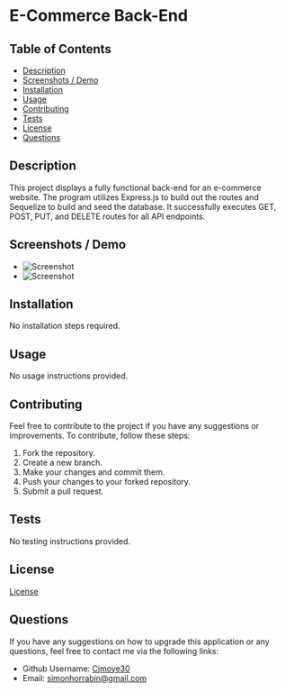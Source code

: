 # E-Commerce Back-End

## Table of Contents
- [Description](#description)
- [Screenshots / Demo](#screenshots--demo)
- [Installation](#installation)
- [Usage](#usage)
- [Contributing](#contributing)
- [Tests](#tests)
- [License](#license)
- [Questions](#questions)

## Description
This project displays a fully functional back-end for an e-commerce website. The program utilizes Express.js to build out the routes and Sequelize to build and seed the database. It successfully executes GET, POST, PUT, and DELETE routes for all API endpoints.

## Screenshots / Demo

- ![Screenshot](./assets/ecommerce.png)
- ![Screenshot](./assets/ecommerce2.png)



## Installation
No installation steps required.

## Usage
No usage instructions provided.

## Contributing
Feel free to contribute to the project if you have any suggestions or improvements. To contribute, follow these steps:
1. Fork the repository.
2. Create a new branch.
3. Make your changes and commit them.
4. Push your changes to your forked repository.
5. Submit a pull request.

## Tests
No testing instructions provided.

## License
[License](LICENSE)

## Questions
If you have any suggestions on how to upgrade this application or any questions, feel free to contact me via the following links:
- Github Username: [Cjmoye30](https://github.com/simonhorrabin)
- Email: simonhorrabin@gmail.com
